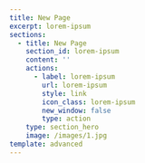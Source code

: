 ```yaml
---
title: New Page
excerpt: lorem-ipsum
sections:
  - title: New Page
    section_id: lorem-ipsum
    content: ''
    actions:
      - label: lorem-ipsum
        url: lorem-ipsum
        style: link
        icon_class: lorem-ipsum
        new_window: false
        type: action
    type: section_hero
    image: /images/1.jpg
template: advanced
---
```

